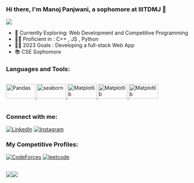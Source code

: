 ### Hi there, I'm Manoj Panjwani, a sophomore at IIITDMJ 👋
![](https://komarev.com/ghpvc/?username=Mojo-03&color=ac456f)
- 🌱 Currently Exploring: Web Development and Competitive Programming
- 🐱‍👤 Proficient in : C++ , JS , Python
- 🐱‍🚀 2023 Goals : Developing a full-stack Web App
- 📚 CSE Sophomore



### Languages and Tools:
<div style="display: flex;">
  
  <a href=".." target="_blank" rel="noreferrer"> <img src="https://img.shields.io/badge/C%2B%2B-00599C?style=for-the-badge&logo=c%2B%2B&logoColor=white" alt="Pandas" width="80" height="40"/> </a><!-- Seaborn -->  <a href=".." target="_blank" rel="noreferrer"> <img src="https://img.shields.io/badge/JavaScript-323330?style=for-the-badge&logo=javascript&logoColor=F7DF1E" alt="seaborn" width="80" height="40"/> </a><!-- Matplotlib -->  <a href=".." target="_blank" rel="noreferrer"> <img src="https://img.shields.io/badge/MySQL-005C84?style=for-the-badge&logo=mysql&logoColor=white" alt="Matplotlib" width="80" height="40"/> </a><!-- Matplotlib -->  <a href=".." target="_blank" rel="noreferrer"> <img src="https://img.shields.io/badge/Python-FFD43B?style=for-the-badge&logo=python&logoColor=blue" alt="Matplotlib" width="80" height="40"/> </a><!-- Matplotlib -->  <a href=".." target="_blank" rel="noreferrer"> <img src="https://img.shields.io/badge/GitHub-100000?style=for-the-badge&logo=github&logoColor=white" alt="Matplotlib" width="80" height="40"/> </a>
</div>
<h3> Connect with me: </h3>

<!-- [<img align="left" alt="my Website" src="https://img.shields.io/badge/website-000000?style=for-the-badge&logo=About.me&logoColor=white" />][website] -->
[<img  alt="LinkedIn" src="https://img.shields.io/badge/LinkedIn-0077B5?style=for-the-badge&logo=linkedin&logoColor=black" />][linkedin]
[<img  alt="Instagram" src="https://img.shields.io/badge/Instagram-E4405F?style=for-the-badge&logo=instagram&logoColor=black" />][instagram]
<br />

### My Competitive Profiles:

 [![CodeForces](https://img.shields.io/badge/codeforces-000?style=for-the-badge&logo=codeforces)](https://codeforces.com/profile/Mojo_03) 
 [![leetcode](https://img.shields.io/badge/leetcode-000?style=for-the-badge&logo=leetcode&logoColor=yellow)](https://leetcode.com/Mojo_03/)
<br />
<br />
<div align="center">
  <div style="display: flex;">
    <img src="https://github-readme-stats.vercel.app/api/top-langs/?username=Mojo-03&layout=compact&show_icons=true&title_color=ffffff&icon_color=34abeb&text_color=daf7dc&bg_color=151515" style="vertical-align: top;" />
    <img src="https://github-readme-stats.vercel.app/api?username=Mojo-03&show_icons=true&title_color=ffffff&icon_color=34abeb&text_color=daf7dc&bg_color=151515" />
  </div>
</div>

[instagram]: https://www.instagram.com/mojo__03/
[linkedin]: https://www.linkedin.com/in/manojpanjwani03/
